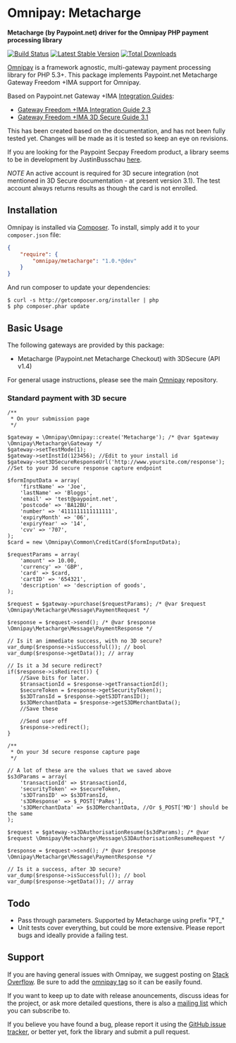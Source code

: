 # Omnipay: Metacharge

**Metacharge (by Paypoint.net) driver for the Omnipay PHP payment processing library**

[![Build Status](https://travis-ci.org/tomsowerby/omnipay-metacharge.png?branch=master)](https://travis-ci.org/tomsowerby/omnipay-metacharge)
[![Latest Stable Version](https://poser.pugx.org/omnipay/metacharge/version.png)](https://packagist.org/packages/omnipay/metacharge)
[![Total Downloads](https://poser.pugx.org/omnipay/metacharge/d/total.png)](https://packagist.org/packages/omnipay/metacharge)

[Omnipay](https://github.com/omnipay/omnipay) is a framework agnostic, multi-gateway payment
processing library for PHP 5.3+. This package implements Paypoint.net Metacharge Gateway Freedom +IMA support for Omnipay.

Based on Paypoint.net Gateway +IMA [Integration Guides](http://www.paypoint.net/support/integration-guides/):
* [Gateway Freedom +IMA Integration Guide 2.3](http://www.paypoint.net/assets/guides/MCPE_Freedom+IMA_2.3.pdf)
* [Gateway Freedom +IMA 3D Secure Guide 3.1](http://www.paypoint.net/assets/guides/MCPE_Freedom+IMA_3DSecure_3.1.pdf)

This has been created based on the documentation, and has not been fully tested yet. Changes will be made as it is tested so keep an eye on revisions.

If you are looking for the Paypoint Secpay Freedom product, a library seems to be in development by JustinBusschau [here](https://github.com/JustinBusschau/omnipay-secpay).

*NOTE*
An active account is required for 3D secure integration (not mentioned in 3D Secure documentation - at present version 3.1).
The test account always returns results as though the card is not enrolled.

## Installation

Omnipay is installed via [Composer](http://getcomposer.org/). To install, simply add it
to your `composer.json` file:

```json
{
    "require": {
        "omnipay/metacharge": "1.0.*@dev"
    }
}
```

And run composer to update your dependencies:

    $ curl -s http://getcomposer.org/installer | php
    $ php composer.phar update

## Basic Usage

The following gateways are provided by this package:

* Metacharge (Paypoint.net Metacharge Checkout) with 3DSecure (API v1.4)

For general usage instructions, please see the main [Omnipay](https://github.com/omnipay/omnipay)
repository.

### Standard payment with 3D secure

    /**
     * On your submission page
     */

    $gateway = \Omnipay\Omnipay::create('Metacharge'); /* @var $gateway \Omnipay\Metacharge\Gateway */
    $gateway->setTestMode(1);
    $gateway->setInstId(123456); //Edit to your install id
    $gateway->set3DSecureResponseUrl('http://www.yoursite.com/response'); //Set to your 3d secure response capture endpoint

    $formInputData = array(
        'firstName' => 'Joe',
        'lastName' => 'Bloggs',
        'email' => 'test@paypoint.net',
        'postcode' => 'BA12BU',
        'number' => '4111111111111111',
        'expiryMonth' => '06',
        'expiryYear' => '14',
        'cvv' => '707',
    );
    $card = new \Omnipay\Common\CreditCard($formInputData);

    $requestParams = array(
        'amount' => 10.00,
        'currency' => 'GBP',
        'card' => $card,
        'cartID' => '654321',
        'description' => 'description of goods',
    );

    $request = $gateway->purchase($requestParams); /* @var $request \Omnipay\Metacharge\Message\PaymentRequest */

    $response = $request->send(); /* @var $response \Omnipay\Metacharge\Message\PaymentResponse */

    // Is it an immediate success, with no 3D secure?
    var_dump($response->isSuccessful()); // bool
    var_dump($response->getData()); // array

    // Is it a 3d secure redirect?
    if($response->isRedirect()) {
        //Save bits for later.
        $transactionId = $response->getTransactionId();
        $secureToken = $response->getSecurityToken();
        $s3DTransId = $response->getS3DTransID();
        $s3DMerchantData = $response->getS3DMerchantData();
        //Save these

        //Send user off
        $response->redirect();
    }

    /**
     * On your 3d secure response capture page
     */

    // A lot of these are the values that we saved above
    $s3dParams = array(
        'transactionId' => $transactionId,
        'securityToken' => $secureToken,
        's3DTransID' => $s3DTransId,
        's3DResponse' => $_POST['PaRes'],
        's3DMerchantData' => $s3DMerchantData, //Or $_POST['MD'] should be the same
    );

    $request = $gateway->s3DAuthorisationResume($s3dParams); /* @var $request \Omnipay\Metacharge\Message\S3DAuthorisationResumeRequest */

    $response = $request->send(); /* @var $response \Omnipay\Metacharge\Message\PaymentResponse */

    // Is it a success, after 3D secure?
    var_dump($response->isSuccessful()); // bool
    var_dump($response->getData()); // array


## Todo

* Pass through parameters. Supported by Metacharge using prefix "PT_"
* Unit tests cover everything, but could be more extensive. Please report bugs and ideally provide a failing test.

## Support

If you are having general issues with Omnipay, we suggest posting on
[Stack Overflow](http://stackoverflow.com/). Be sure to add the
[omnipay tag](http://stackoverflow.com/questions/tagged/omnipay) so it can be easily found.

If you want to keep up to date with release anouncements, discuss ideas for the project,
or ask more detailed questions, there is also a [mailing list](https://groups.google.com/forum/#!forum/omnipay) which
you can subscribe to.

If you believe you have found a bug, please report it using the [GitHub issue tracker](https://github.com/tomsowerby/omnipay-metacharge/issues),
or better yet, fork the library and submit a pull request.

